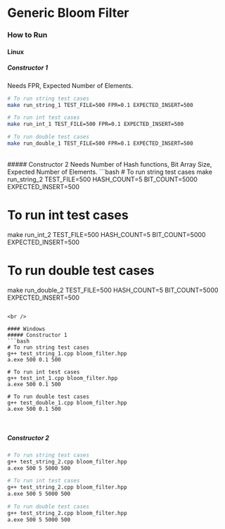 # Generic Bloom Filter

### How to Run
#### Linux
##### Constructor 1
Needs FPR, Expected Number of Elements.
```bash
# To run string test cases
make run_string_1 TEST_FILE=500 FPR=0.1 EXPECTED_INSERT=500

# To run int test cases
make run_int_1 TEST_FILE=500 FPR=0.1 EXPECTED_INSERT=500

# To run double test cases
make run_double_1 TEST_FILE=500 FPR=0.1 EXPECTED_INSERT=500
```
<br />
##### Constructor 2
Needs Number of Hash functions, Bit Array Size, Expected Number of Elements.
```bash
# To run string test cases
make run_string_2 TEST_FILE=500 HASH_COUNT=5 BIT_COUNT=5000 EXPECTED_INSERT=500

# To run int test cases
make run_int_2 TEST_FILE=500 HASH_COUNT=5 BIT_COUNT=5000 EXPECTED_INSERT=500

# To run double test cases
make run_double_2 TEST_FILE=500 HASH_COUNT=5 BIT_COUNT=5000 EXPECTED_INSERT=500
```

<br />

#### Windows
##### Constructor 1
```bash
# To run string test cases
g++ test_string_1.cpp bloom_filter.hpp
a.exe 500 0.1 500

# To run int test cases
g++ test_int_1.cpp bloom_filter.hpp
a.exe 500 0.1 500

# To run double test cases
g++ test_double_1.cpp bloom_filter.hpp
a.exe 500 0.1 500
```

<br />

##### Constructor 2
```bash
# To run string test cases
g++ test_string_2.cpp bloom_filter.hpp
a.exe 500 5 5000 500

# To run int test cases
g++ test_string_2.cpp bloom_filter.hpp
a.exe 500 5 5000 500

# To run double test cases
g++ test_string_2.cpp bloom_filter.hpp
a.exe 500 5 5000 500
```